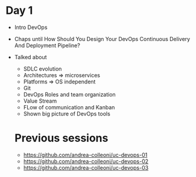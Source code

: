 # Day 1

- Intro DevOps
- Chaps until How Should You Design Your DevOps Continuous Delivery And Deployment Pipeline?
- Talked about
  - SDLC evolution
  - Architectures => microservices
  - Platforms => OS independent
  - Git
  - DevOps Roles and team organization
  - Value Stream
  - FLow of communication and Kanban
  - Shown big picture of DevOps tools


  # Previous sessions
  - https://github.com/andrea-colleoni/uc-devops-01
  - https://github.com/andrea-colleoni/uc-devops-02
  - https://github.com/andrea-colleoni/uc-devops-03